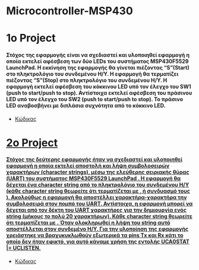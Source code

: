 # Microcontroller-MSP430
<h1> 1o Project </h1>
<h4> Στόχος της εφαρμογής είναι να σχεδιαστεί και υλοποιηθεί εφαρμογή η οποία εκτελεί αφέσβεση των δύο LEDs του συστήματος MSP430F5529 LaunchPad. Η εκκίνηση της εφαρμογής θα γίνεται πιέζοντας “S”(Start) στο πληκτρολόγιο του συνδεμένου Η/Υ. Η εφαρμογή θα τερματίζει πιέζοντας “S”(Stop) στο πληκτρολόγιο του συνδεμένου Η/Υ.
Η εφαρμογή εκτελεί αφέσβεση του κόκκινου LED υπό τον έλεγχο του SW1 (push to start/push to stop). Αντίστοιχα εκτελεί αφέσβεση του πράσινου LED υπό τον έλεγχο του SW2 (push to start/push to stop). Το πράσινο LED αναβοσβήνει με διπλάσια συχνότητα από το κόκκινο LED.
</h4>
<ul>
<li><a href="https://github.com/ksakkas/Microcontroller-MSP430/blob/master/Project/S-LED-BUTTON.ino" target="_blank">Κώδικας</li>
</ul>

<h1> 2o Project </h1>
<h4> Στόχος της δεύτερης εφαρμογής ήταν να σχεδιαστεί και υλοποιηθεί εφαρμογή η οποία εκτελεί αποστολή και λήψη συμβολοσειρών χαρακτήρων (character strings), μέσω της ελεύθερης σειριακής θύρας (UART) του συστήματος MSP430F5529 LaunchPad . Η εφαρμογή θα δέχεται ένα character string από το πληκτρολόγιο του συνδεμένου Η/Υ (κάθε character string θεωρείτε ότι τερματίζεται με <CR>, <LF> ή συνδυασμό τους ). Ακολούθως η εφαρμογή θα αποστέλλει χαρακτήρα-χαρακτήρα την συμβολοσειρά στον πομπό του UART. 
Αντίστοιχα, η εφαρμογή μπορεί να δέχεται από τον δέκτη του UART χαρακτήρες για την δημιουργία ενός string (μήκους το πολύ 20 χαρακτήρων). Κάθε character string θεωρείτε ότι τερματίζεται με <CR>. Όταν ολοκληρωθεί η λήψη του string αυτό αποστέλλεται στον συνδεμένο Η/Υ.
Για την υλοποίηση της εφαρμογής χρειάστηκε να βραχυκυκλωθούν εξωτερικά τα pins Tx και Rx κάτι το οποίο δεν ήταν εφικτό, για αυτό κάναμε χρήση της εντολής UCA0STAT |=  UCLISTEN.
</h4>
<ul>
<li><a href="https://github.com/ksakkas/Microcontroller-MSP430/blob/master/Project/Two-msp-communication.ino" target="_blank">Κώδικας</li>
</ul>


